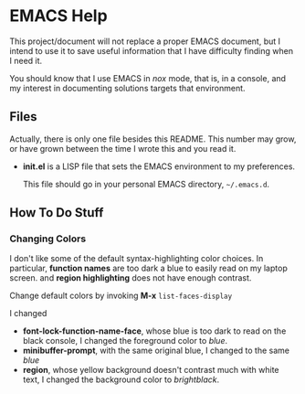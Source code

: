 # EMACS Help

This project/document will not replace a proper EMACS document, but I intend
to use it to save useful information that I have difficulty finding when I
need it.

You should know that I use EMACS in *nox* mode, that is, in a console, and
my interest in documenting solutions targets that environment.

## Files

Actually, there is only one file besides this README.  This number may grow,
or have grown between the time I wrote this and you read it.

- **init.el** is a LISP file that sets the EMACS environment to my
  preferences.

  This file should go in your personal EMACS directory, `~/.emacs.d`.

## How To Do Stuff

### Changing Colors

I don't like some of the default syntax-highlighting color choices.  In
particular, **function names** are too dark a blue to easily read on my laptop
screen. and **region highlighting** does not have enough contrast.

Change default colors by invoking **M-x** `list-faces-display`

I changed
- **font-lock-function-name-face**, whose blue is too dark to read on the
  black console, I changed the foreground color to *blue*.
- **minibuffer-prompt**, with the same original blue, I changed to the
  same *blue*
- **region**, whose yellow background doesn't contrast much with white
  text, I changed the background color to *brightblack*.

